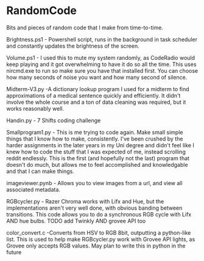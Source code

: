 # RandomCode
Bits and pieces of random code that I make from time-to-time.

Brightness.ps1 - Powershell script, runs in the background in task scheduler and constantly updates the brightness of the screen.

Volume.ps1 - I used this to mute my system randomly, as CodeRadio would keep playing and it got overwhelming to have it do so all the time. This uses nircmd.exe to run so make sure you have that installed first. You can choose how many seconds of noise you want and how many second of silence.

Midterm-V3.py -A dictionary lookup program I used for a midterm to find approximations of a medical sentence quickly and efficiently. It didn't involve the whole course and a ton of data cleaning was required, but it works reasonably well.

Handin.py - 7 Shifts coding challenge

Smallprogram1.py - This is me trying to code again. Make small simple things that I know how to make, consistently. I've been crushed by the harder assignments in the later years in my Uni degree and didn't feel like I knew how to code the stuff that I was expected of me, instead scrolling reddit endlessly. This is the first (and hopefully not the last) program that doesn't do much, but allows me to feel accomplished and knowledgable and that I can make things.

imageviewer.pynb - Allows you to view images from a url, and view all associated metadata.

RGBcycler.py - Razer Chroma works with Lifx and Hue, but the implementations aren't very well done, with obvious banding between transitions. This code allows you to do a synchronous RGB cycle with Lifx AND hue bulbs. TODO add Twinkly AND grovee API too

color_convert.c -Converts from HSV to RGB 8bit, outputting a python-like list. This is used to help make RGBcycler.py work with Grovee API lights, as Grovee only accepts RGB values. May plan to write this in python in the future
